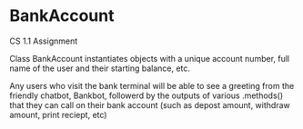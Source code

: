 # BankAccount
CS 1.1 Assignment

Class BankAccount instantiates objects with a unique account number, full name of the user and their starting balance, etc. 

Any users who visit the bank terminal will be able to see a greeting from the friendly chatbot, Bankbot, followerd by the outputs of various .methods() that they can call on their bank account (such as depost amount, withdraw amount, print reciept, etc)
